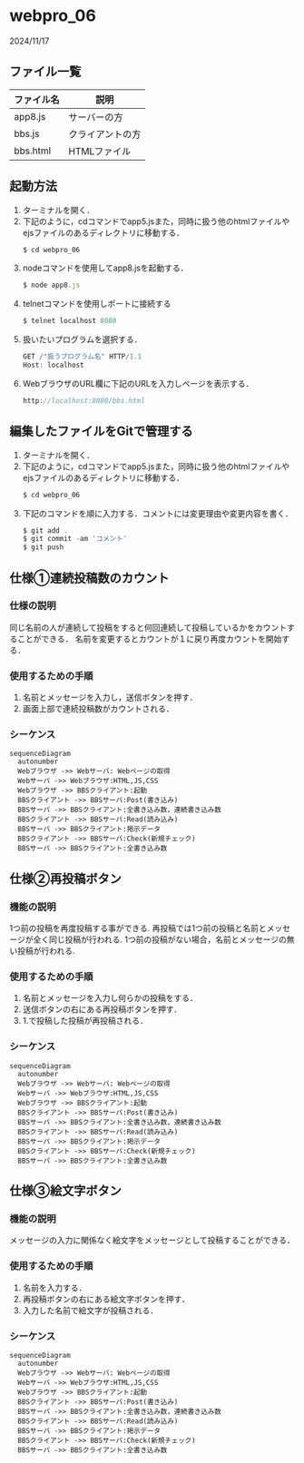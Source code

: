 # webpro_06
2024/11/17

## ファイル一覧
ファイル名 | 説明
-|-
app8.js | サーバーの方
bbs.js | クライアントの方
bbs.html | HTMLファイル


## 起動方法
1. ターミナルを開く．
1. 下記のように，cdコマンドでapp5.jsまた，同時に扱う他のhtmlファイルやejsファイルのあるディレクトリに移動する．
    ```javascript
    $ cd webpro_06
    ```
1. nodeコマンドを使用してapp8.jsを起動する．
    ```javascript
    $ node app8.js
    ```
1. telnetコマンドを使用しポートに接続する
    ```javascript
    $ telnet localhost 8080
    ```
1. 扱いたいプログラムを選択する．
    ```javascript
    GET /"扱うプログラム名" HTTP/1.1
    Host: localhost
    ```
1. WebブラウザのURL欄に下記のURLを入力しページを表示する．
    ```javascript
    http://localhost:8080/bbs.html
    ```

## 編集したファイルをGitで管理する
1. ターミナルを開く．
1. 下記のように，cdコマンドでapp5.jsまた，同時に扱う他のhtmlファイルやejsファイルのあるディレクトリに移動する．
    ```javascript
    $ cd webpro_06
    ```
1. 下記のコマンドを順に入力する．コメントには変更理由や変更内容を書く．
    ```javascript
    $ git add .
    $ git commit -am 'コメント'
    $ git push
    ```

## 仕様①連続投稿数のカウント

### 仕様の説明
同じ名前の人が連続して投稿をすると何回連続して投稿しているかをカウントすることができる．
名前を変更するとカウントが１に戻り再度カウントを開始する．

### 使用するための手順
1. 名前とメッセージを入力し，送信ボタンを押す．
2. 画面上部で連続投稿数がカウントされる．

### シーケンス

```mermaid
sequenceDiagram
  autonumber
  Webブラウザ ->> Webサーバ: Webページの取得
  Webサーバ ->> Webブラウザ:HTML,JS,CSS
  Webブラウザ ->> BBSクライアント:起動
  BBSクライアント ->> BBSサーバ:Post(書き込み)
  BBSサーバ ->> BBSクライアント:全書き込み数，連続書き込み数
  BBSクライアント ->> BBSサーバ:Read(読み込み)
  BBSサーバ ->> BBSクライアント:掲示データ
  BBSクライアント ->> BBSサーバ:Check(新規チェック)
  BBSサーバ ->> BBSクライアント:全書き込み数
```
## 仕様②再投稿ボタン
### 機能の説明
1つ前の投稿を再度投稿する事ができる.
再投稿では1つ前の投稿と名前とメッセージが全く同じ投稿が行われる.
1つ前の投稿がない場合，名前とメッセージの無い投稿が行われる.


### 使用するための手順
1. 名前とメッセージを入力し何らかの投稿をする．
2. 送信ボタンの右にある再投稿ボタンを押す．
3. 1.で投稿した投稿が再投稿される．

### シーケンス

```mermaid
sequenceDiagram
  autonumber
  Webブラウザ ->> Webサーバ: Webページの取得
  Webサーバ ->> Webブラウザ:HTML,JS,CSS
  Webブラウザ ->> BBSクライアント:起動
  BBSクライアント ->> BBSサーバ:Post(書き込み)
  BBSサーバ ->> BBSクライアント:全書き込み数，連続書き込み数
  BBSクライアント ->> BBSサーバ:Read(読み込み)
  BBSサーバ ->> BBSクライアント:掲示データ
  BBSクライアント ->> BBSサーバ:Check(新規チェック)
  BBSサーバ ->> BBSクライアント:全書き込み数
```

## 仕様③絵文字ボタン
### 機能の説明
メッセージの入力に関係なく絵文字をメッセージとして投稿することができる．

### 使用するための手順

1. 名前を入力する．
2. 再投稿ボタンの右にある絵文字ボタンを押す．
3. 入力した名前で絵文字が投稿される．

### シーケンス

```mermaid
sequenceDiagram
  autonumber
  Webブラウザ ->> Webサーバ: Webページの取得
  Webサーバ ->> Webブラウザ:HTML,JS,CSS
  Webブラウザ ->> BBSクライアント:起動
  BBSクライアント ->> BBSサーバ:Post(書き込み)
  BBSサーバ ->> BBSクライアント:全書き込み数，連続書き込み数
  BBSクライアント ->> BBSサーバ:Read(読み込み)
  BBSサーバ ->> BBSクライアント:掲示データ
  BBSクライアント ->> BBSサーバ:Check(新規チェック)
  BBSサーバ ->> BBSクライアント:全書き込み数
```